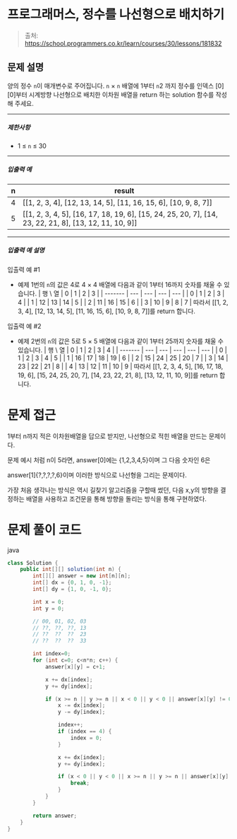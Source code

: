 # 프로그래머스, 정수를 나선형으로 배치하기

> 출처: https://school.programmers.co.kr/learn/courses/30/lessons/181832

## 문제 설명

양의 정수 `n`이 매개변수로 주어집니다. `n` × `n` 배열에 1부터 `n`2 까지 정수를 인덱스 \[0\]\[0\]부터 시계방향 나선형으로 배치한 이차원 배열을 return 하는 solution 함수를 작성해 주세요.

---

##### 제한사항

-   1 ≤ `n` ≤ 30

---

##### 입출력 예

| n   | result                                                                                                            |
| --- | ----------------------------------------------------------------------------------------------------------------- |
| 4   | \[\[1, 2, 3, 4\], \[12, 13, 14, 5\], \[11, 16, 15, 6\], \[10, 9, 8, 7\]\]                                         |
| 5   | \[\[1, 2, 3, 4, 5\], \[16, 17, 18, 19, 6\], \[15, 24, 25, 20, 7\], \[14, 23, 22, 21, 8\], \[13, 12, 11, 10, 9\]\] |

---

##### 입출력 예 설명

입출력 예 #1

-   예제 1번의 `n`의 값은 4로 4 × 4 배열에 다음과 같이 1부터 16까지 숫자를 채울 수 있습니다.
    | 행 \ 열 | 0 | 1 | 2 | 3 |
    | ------- | --- | --- | --- | --- |
    | 0 | 1 | 2 | 3 | 4 |
    | 1 | 12 | 13 | 14 | 5 |
    | 2 | 11 | 16 | 15 | 6 |
    | 3 | 10 | 9 | 8 | 7 |
    따라서 \[\[1, 2, 3, 4\], \[12, 13, 14, 5\], \[11, 16, 15, 6\], \[10, 9, 8, 7\]\]를 return 합니다.

입출력 예 #2

-   예제 2번의 `n`의 값은 5로 5 × 5 배열에 다음과 같이 1부터 25까지 숫자를 채울 수 있습니다.
    | 행 \ 열 | 0 | 1 | 2 | 3 | 4 |
    | ------- | --- | --- | --- | --- | --- |
    | 0 | 1 | 2 | 3 | 4 | 5 |
    | 1 | 16 | 17 | 18 | 19 | 6 |
    | 2 | 15 | 24 | 25 | 20 | 7 |
    | 3 | 14 | 23 | 22 | 21 | 8 |
    | 4 | 13 | 12 | 11 | 10 | 9 |
    따라서 \[\[1, 2, 3, 4, 5\], \[16, 17, 18, 19, 6\], \[15, 24, 25, 20, 7\], \[14, 23, 22, 21, 8\], \[13, 12, 11, 10, 9\]\]를 return 합니다.

# 문제 접근

1부터 n까지 적은 이차원배열을 답으로 받지만, 나선형으로 적힌 배열을 만드는 문제이다.

문제 예시 처럼 n이 5라면, answer[0]에는 {1,2,3,4,5}이며 그 다음 숫자인 6은

answer[1]{?,?,?,?,6}이며 이러한 방식으로 나선형을 그리는 문제이다.

가장 처음 생각나는 방식은 역시 길찾기 알고리즘을 구할때 썼던, 다음 x,y의 방향을 결정하는 배열을 사용하고 조건문을 통해 방향을 돌리는 방식을 통해 구현하였다.

# 문제 풀이 코드

java

```java
class Solution {
    public int[][] solution(int n) {
        int[][] answer = new int[n][n];
        int[] dx = {0, 1, 0, -1};
        int[] dy = {1, 0, -1, 0};

        int x = 0;
        int y = 0;

        // 00, 01, 02, 03
        // ??, ??, ??, 13
        // ??  ??  ??  23
        // ??  ??  ??  33

        int index=0;
        for (int c=0; c<n*n; c++) {
            answer[x][y] = c+1;

            x += dx[index];
            y += dy[index];

            if (x >= n || y >= n || x < 0 || y < 0 || answer[x][y] != 0) {
                x -= dx[index];
                y -= dy[index];

                index++;
                if (index == 4) {
                    index = 0;
                }

                x += dx[index];
                y += dy[index];

                if (x < 0 || y < 0 || x >= n || y >= n || answer[x][y] != 0) {
                    break;
                }
            }
        }

        return answer;
    }
}
```
